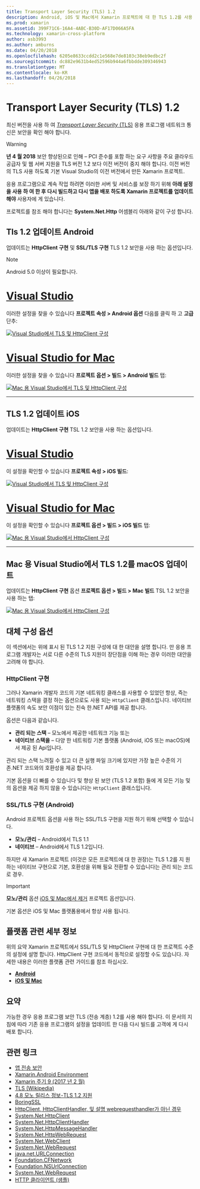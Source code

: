 ```yaml
---
title: Transport Layer Security (TLS) 1.2
description: Android, iOS 및 Mac에서 Xamarin 프로젝트에 대 한 TLS 1.2를 사용 하도록 설정
ms.prod: xamarin
ms.assetid: 399F71C6-16A4-4ABC-B30D-AF17D066A5FA
ms.technology: xamarin-cross-platform
author: asb3993
ms.author: amburns
ms.date: 04/20/2018
ms.openlocfilehash: 6205e8633ccdd2c1e568e7de8103c38eb9edbc2f
ms.sourcegitcommit: dc882e9631b4ed52596b944a6fbbdde309346943
ms.translationtype: MT
ms.contentlocale: ko-KR
ms.lasthandoff: 04/26/2018
---
```

# <a name="transport-layer-security-tls-12"></a>Transport Layer Security (TLS) 1.2

최신 버전을 사용 하 여 [ _Transport Layer Security_ (TLS)](https://en.wikipedia.org/wiki/Transport_Layer_Security) 응용 프로그램 네트워크 통신은 보안을 확인 해야 합니다.

> [!WARNING]
> **년 4 월 2018** 보안 향상된으로 인해 – PCI 준수를 포함 하는 요구 사항을 주요 클라우드 공급자 및 웹 서버 지원을 TLS 버전 1.2 보다 이전 버전이 중지 해야 합니다.  이전 버전의 TLS 사용 하도록 기본 Visual Studio의 이전 버전에서 만든 Xamarin 프로젝트.
>
> 응용 프로그램으로 계속 작업 하려면 이러한 서버 및 서비스를 보장 하기 위해 **아래 설정을 사용 하 여 한 후 다시 빌드하고 다시 앱을 배포 하도록 Xamarin 프로젝트를 업데이트 해야** 사용자에 게 있습니다.

프로젝트를 참조 해야 합니다는 **System.Net.Http** 어셈블리 아래와 같이 구성 합니다.

## <a name="update-android-to-tls-12"></a>Tls 1.2 업데이트 Android

업데이트는 **HttpClient 구현** 및 **SSL/TLS 구현** TLS 1.2 보안을 사용 하는 옵션입니다.

> [!NOTE]
> Android 5.0 이상이 필요합니다.

# <a name="visual-studiotabwindows"></a>[Visual Studio](#tab/windows)

이러한 설정을 찾을 수 있습니다 **프로젝트 속성 > Android 옵션** 다음를 클릭 하 고 **고급** 단추:

[![Visual Studio에서 TLS 및 HttpClient 구성](transport-layer-security-images/android-win-sml.png)](transport-layer-security-images/android-win.png#lightbox)

# <a name="visual-studio-for-mactabmacos"></a>[Visual Studio for Mac](#tab/macos)

이러한 설정을 찾을 수 있습니다 **프로젝트 옵션 > 빌드 > Android 빌드** 탭:

[![Mac 용 Visual Studio에서 TLS 및 HttpClient 구성](transport-layer-security-images/android-mac-sml.png)](transport-layer-security-images/android-mac.png#lightbox)

-----

## <a name="update-ios-to-tls-12"></a>TLS 1.2 업데이트 iOS

업데이트는 **HttpClient 구현** TSL 1.2 보안을 사용 하는 옵션입니다.

# <a name="visual-studiotabwindows"></a>[Visual Studio](#tab/windows)

이 설정을 확인할 수 있습니다 **프로젝트 속성 > iOS 빌드**:

[![Visual Studio에서 TLS 및 HttpClient 구성](transport-layer-security-images/ios-win-sml.png)](transport-layer-security-images/ios-win.png#lightbox)

# <a name="visual-studio-for-mactabmacos"></a>[Visual Studio for Mac](#tab/macos)

이 설정을 확인할 수 있습니다 **프로젝트 옵션 > 빌드 > iOS 빌드** 탭:

[![Mac 용 Visual Studio에서 HttpClient 구성](transport-layer-security-images/ios-mac-sml.png)](transport-layer-security-images/ios-mac.png#lightbox)

-----

## <a name="update-macos-to-tls-12-in-visual-studio-for-mac"></a>Mac 용 Visual Studio에서 TLS 1.2를 macOS 업데이트

업데이트는 **HttpClient 구현** 옵션 **프로젝트 옵션 > 빌드 > Mac 빌드** TSL 1.2 보안을 사용 하는 탭:

[![Mac 용 Visual Studio에서 HttpClient 구성](transport-layer-security-images/macos-mac-sml.png)](transport-layer-security-images/macos-mac.png#lightbox)

## <a name="alternative-configuration-options"></a>대체 구성 옵션

이 섹션에서는 위에 표시 된 TLS 1.2 지원 구성에 대 한 대안을 설명 합니다.
만 응용 프로그램 개발자는 서로 다른 수준의 TLS 지원이 장단점을 이해 하는 경우 이러한 대안을 고려해 야 합니다.

### <a name="httpclient-implementation"></a>HttpClient 구현

그러나 Xamarin 개발자 코드의 기본 네트워킹 클래스를 사용할 수 있었던 항상, 즉는 네트워킹 스택을 결정 하는 옵션으로도 사용 되는 `HttpClient` 클래스입니다. 네이티브 플랫폼의 속도 보안 이점이 있는 친숙 한.NET API를 제공 합니다.

옵션은 다음과 같습니다.

- **관리 되는 스택** – 모노에서 제공한 네트워크 기능 또는
- **네이티브 스택을** – 다양 한 네트워킹 기본 플랫폼 (Android, iOS 또는 macOS)에서 제공 된 Api입니다.

관리 되는 스택 느려질 수 있고 더 큰 실행 파일 크기에 있지만 가장 높은 수준의 기존.NET 코드와의 호환성을 제공 합니다.

기본 옵션을 더 빠를 수 있습니다 및 향상 된 보안 (TLS 1.2 포함) 들에 게 모든 기능 및의 옵션을 제공 하지 않을 수 있습니다는 `HttpClient` 클래스입니다.

### <a name="ssltls-implementation-android"></a>SSL/TLS 구현 (Android)

Android 프로젝트 옵션을 사용 하는 SSL/TLS 구현을 지원 하기 위해 선택할 수 있습니다.

- **모노/관리** – Android에서 TLS 1.1
- **네이티브** – Android에서 TLS 1.2입니다.

하지만 새 Xamarin 프로젝트 (이것은 모든 프로젝트에 대 한 권장)는 TLS 1.2를 지 원하는 네이티브 구현으로 기본, 호환성을 위해 필요 전환할 수 있습니다는 관리 되는 코드로 경우.

> [!IMPORTANT]
> **모노/관리** 옵션 [iOS 및 Mac에서 제거](https://developer.xamarin.com/releases/ios/xamarin.ios_10/xamarin.ios_10.8/) 프로젝트 옵션입니다.
>
> 기본 옵션은 iOS 및 Mac 플랫폼용에서 항상 사용 됩니다.

## <a name="platform-specific-details"></a>플랫폼 관련 세부 정보

위의 요약 Xamarin 프로젝트에서 SSL/TLS 및 HttpClient 구현에 대 한 프로젝트 수준의 설정에 설명 합니다. HttpClient 구현 코드에서 동적으로 설정할 수도 있습니다. 자세한 내용은 이러한 플랫폼 관련 가이드를 참조 하십시오.

- [**Android**](~/android/app-fundamentals/http-stack.md)
- [**iOS 및 Mac**](~/cross-platform/macios/http-stack.md)


## <a name="summary"></a>요약

가능한 경우 응용 프로그램 보안 TLS (전송 계층) 1.2를 사용 해야 합니다.
이 문서의 지침에 따라 기존 응용 프로그램의 설정을 업데이트 한 다음 다시 빌드를 고객에 게 다시 배포 합니다.

## <a name="related-links"></a>관련 링크

- [앱 전송 보안](~/ios/app-fundamentals/ats.md)
- [Xamarin.Android Environment](~/android/deploy-test/environment.md)
- [Xamarin 주기 9 (2017 년 2 월)](https://releases.xamarin.com/stable-release-cycle-9/)
- [TLS (Wikipedia)](https://en.wikipedia.org/wiki/Transport_Layer_Security)
- [4.8 모노 릴리스 정보-TLS 1.2 지원](http://www.mono-project.com/docs/about-mono/releases/4.8.0/#tls-12-support)
- [BoringSSL](https://boringssl.googlesource.com/boringssl/)
- [HttpClient, HttpClientHandler, 및 설명 webrequesthandler가 아닌 경우](https://blogs.msdn.microsoft.com/henrikn/2012/08/07/httpclient-httpclienthandler-and-webrequesthandler-explained/)
- [System.Net.HttpClient](https://msdn.microsoft.com/library/system.net.http.httpclient(v=vs.118).aspx)
- [System.Net.HttpClientHandler](https://msdn.microsoft.com/library/system.net.http.httpclienthandler(v=vs.118).aspx)
- [System.Net.HttpMessageHandler](https://msdn.microsoft.com/library/system.net.http.httpmessagehandler(v=vs.118).aspx)
- [System.Net.HttpWebRequest](https://msdn.microsoft.com/library/system.net.httpwebrequest(v=vs.110).aspx)
- [System.Net.WebClient](https://msdn.microsoft.com/library/system.net.webclient(v=vs.110).aspx)
- [System.Net.WebRequest](https://msdn.microsoft.com/library/system.net.webrequest(v=vs.110).aspx)
- [java.net.URLConnection](http://developer.android.com/reference/java/net/URLConnection.html)
- [Foundation.CFNetwork](https://developer.xamarin.com/api/type/CoreFoundation.CFNetwork/)
- [Foundation.NSUrlConnection](https://developer.xamarin.com/api/type/Foundation.NSUrlConnection/)
- [System.Net.WebRequest](https://msdn.microsoft.com/library/system.net.webrequest(v=vs.110).aspx)
- [HTTP 클라이언트 (샘플)](https://developer.xamarin.com/samples/monotouch/HttpClient/)
